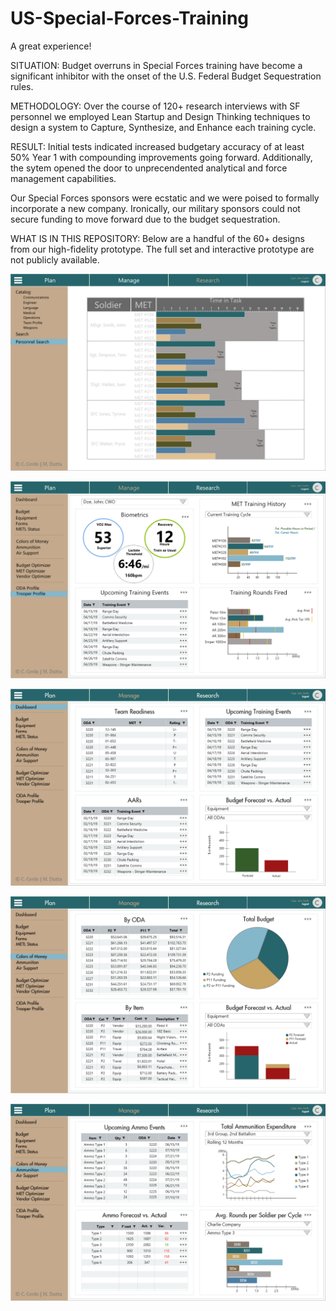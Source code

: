# US-Special-Forces-Training

 A great experience! 

SITUATION:
Budget overruns in Special Forces training have become a significant inhibitor with the onset of the U.S. Federal Budget  Sequestration rules. 

METHODOLOGY:
Over the course of 120+ research interviews with SF personnel we employed Lean Startup and Design Thinking techniques to design a system to Capture, Synthesize, and Enhance each training cycle. 

RESULT:
Initial tests indicated increased budgetary accuracy of at least 50% Year 1 with compounding improvements going forward. Additionally, the sytem opened the door to unprecendented analytical and force management capabilities. 

Our Special Forces sponsors were ecstatic and we were poised to formally incorporate a new company. Ironically, our military sponsors could not secure funding to move forward due to the budget sequestration. 

WHAT IS IN THIS REPOSITORY:
Below are a handful of the 60+ designs from our high-fidelity prototype. The full set and interactive prototype are not publicly available.

![](examples/PersonnelComparison.png)

![](examples/PersonnelDashboard.png)

![](examples/XODashboard.png)

![](examples/XOColorsofMoney.png)

![](examples/XOManageAmmunition.png)









